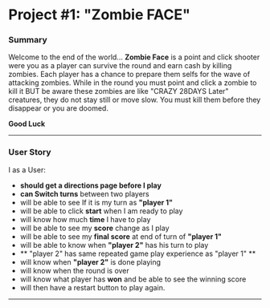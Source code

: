 # Project #1: "Zombie FACE"

### Summary

Welcome to the end of the world...
**Zombie Face** is a point and click shooter were you as a player can survive the round and earn cash by killing zombies. Each player has a chance to prepare them selfs for the wave of attacking zombies. While in the round you must point and click a zombie to kill it BUT be aware these zombies are like "CRAZY 28DAYS Later" creatures, they do not stay still or move slow. You must kill them before they disappear or you are doomed.

**Good Luck**

---
### User Story
I as a User:


* **should get a directions page before I play**
* **can Switch turns** between two players
* will be able to see If it is my turn as **"player 1"**
* will be able to click **start** when I am ready to play
* will know how much **time** I have to play
* will be able to see my **score** change as I play
* will be able to see my **final score** at end of turn of **"player 1"**
* will be able to know when **"player 2"** has his turn to play
* ** "player 2" has same repeated game play experience as "player 1"  **
* will know when **"player 2"** is done playing
* will know when the round is over
* will know what player has **won** and be able to see the winning score
* will then have a restart button to play again.


---
